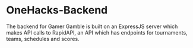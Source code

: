 # OneHacks-Backend

The backend for Gamer Gamble is built on an ExpressJS server which makes API calls to RapidAPI, an API which has endpoints for tournaments, teams, schedules and scores.  